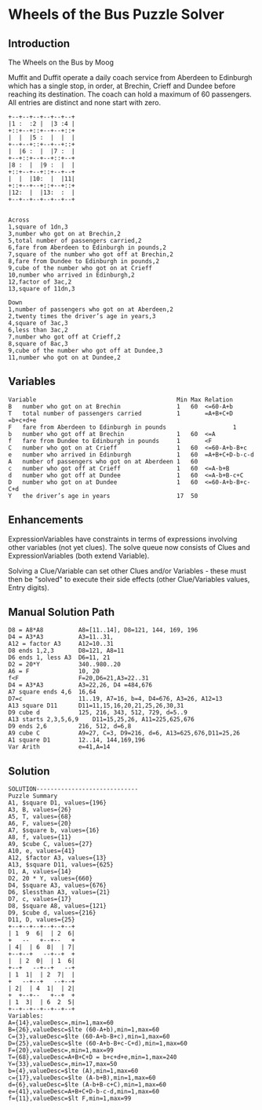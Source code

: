 # Wheels of the Bus Puzzle Solver

## Introduction

The Wheels on the Bus by Moog									
									
Muffit and Duffit operate a daily coach service from Aberdeen to Edinburgh which has a single
stop, in order, at Brechin, Crieff and Dundee before reaching its destination. The coach can
hold a maximum of 60 passengers. All entries are distinct and none start with zero.

```
+--+--+--+--+--+--+
|1 :  :2 |  |3 :4 |
+::+--+::+--+--+::+
|  |  |5 :  |  |  |
+--+--+::+--+--+::+
|  |6 :  |  |7 :  |
+--+::+--+--+::+--+
|8 :  |  |9 :  |  |
+::+--+--+::+--+--+
|  |  |10:  |  |11|
+::+--+--+::+--+::+
|12:  |  |13:  :  |
+--+--+--+--+--+--+


Across
1,square of 1dn,3
3,number who got on at Brechin,2
5,total number of passengers carried,2
6,fare from Aberdeen to Edinburgh in pounds,2
7,square of the number who got off at Brechin,2
8,fare from Dundee to Edinburgh in pounds,2
9,cube of the number who got on at Crieff
10,number who arrived in Edinburgh,2
12,factor of 3ac,2
13,square of 11dn,3

Down
1,number of passengers who got on at Aberdeen,2
2,twenty times the driver’s age in years,3
4,square of 3ac,3
6,less than 3ac,2
7,number who got off at Crieff,2
8,square of 8ac,3
9,cube of the number who got off at Dundee,3
11,number who got on at Dundee,2
```
## Variables

```
Variable										Min	Max	Relation
B	number who got on at Brechin				1	60	<=60-A+b
T	total number of passengers carried			1		=A+B+C+D =b+c+d+e
F	fare from Aberdeen to Edinburgh in pounds					1		
b	number who got off at Brechin				1	60	<=A
f	fare from Dundee to Edinburgh in pounds		1		<F
C	number who got on at Crieff					1	60	<=60-A+b-B+c
e	number who arrived in Edinburgh				1	60	=A+B+C+D-b-c-d
A	number of passengers who got on at Aberdeen	1	60	
c	number who got off at Crieff				1	60	<=A-b+B
d	number who got off at Dundee				1	60	<=A-b+B-c+C
D	number who got on at Dundee					1	60	<=60-A+b-B+c-C+d
Y	the driver’s age in years					17	50	
```

## Enhancements

ExpressionVariables have constraints in terms of expressions involving other variables (not yet clues). The solve queue now consists of Clues and ExpressionVariables (both extend Variable).

Solving a Clue/Variable can set other Clues and/or Variables - these must then be "solved" to execute their side effects (other Clue/Variables values, Entry digits).

## Manual Solution Path

```
D8 = A8*A8	        A8=[11..14], D8=121, 144, 169, 196
D4 = A3*A3	        A3=11..31, 
A12 = factor A3 	A12=10..31
D8 ends 1,2,3	    D8=121, A8=11
D6 ends 1, less A3	D6=11, 21
D2 = 20*Y	        340..980..20
A6 = F	            10, 20
f<F	                F=20,D6=21,A3=22..31
D4 = A3*A3	        A3=22,26, D4 =484,676
A7 square ends 4,6	16,64
D7=c	            11..19, A7=16, b=4, D4=676, A3=26, A12=13
A13 square D11	    D11=11,15,16,20,21,25,26,30,31
D9 cube d	        125, 216, 343, 512, 729, d=5..9
A13 starts 2,3,5,6,9	D11=15,25,26, A11=225,625,676
D9 ends 2,6	        216, 512, d=6,8
A9 cube C	        A9=27, C=3, D9=216, d=6, A13=625,676,D11=25,26
A1 square D1	    12..14, 144,169,196
Var Arith	        e=41,A=14
```

## Solution

```
SOLUTION-----------------------------
Puzzle Summary
A1, $square D1, values={196}
A3, B, values={26}
A5, T, values={68}
A6, F, values={20}
A7, $square b, values={16}
A8, f, values={11}
A9, $cube C, values={27}
A10, e, values={41}
A12, $factor A3, values={13}
A13, $square D11, values={625}
D1, A, values={14}
D2, 20 * Y, values={660}
D4, $square A3, values={676}
D6, $lessthan A3, values={21}
D7, c, values={17}
D8, $square A8, values={121}
D9, $cube d, values={216}
D11, D, values={25}
+--+--+--+--+--+--+
| 1  9  6|  | 2  6|
+   --   +--+--   +
| 4|  | 6  8|  | 7|
+--+--+   --+--+  +
|  | 2  0|  | 1  6|
+--+   --+--+   --+
| 1  1|  | 2  7|  |
+   --+--+   --+--+
| 2|  | 4  1|  | 2|
+  +--+--   +--+  +
| 1  3|  | 6  2  5|
+--+--+--+--+--+--+
Variables:
A={14},valueDesc=,min=1,max=60
B={26},valueDesc=$lte (60-A+b),min=1,max=60
C={3},valueDesc=$lte (60-A+b-B+c),min=1,max=60
D={25},valueDesc=$lte (60-A+b-B+c-C+d),min=1,max=60
F={20},valueDesc=,min=1,max=99
T={68},valueDesc=A+B+C+D = b+c+d+e,min=1,max=240
Y={33},valueDesc=,min=17,max=50
b={4},valueDesc=$lte (A),min=1,max=60
c={17},valueDesc=$lte (A-b+B),min=1,max=60
d={6},valueDesc=$lte (A-b+B-c+C),min=1,max=60
e={41},valueDesc=A+B+C+D-b-c-d,min=1,max=60
f={11},valueDesc=$lt F,min=1,max=99
```